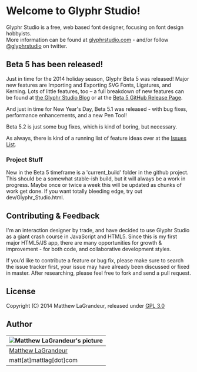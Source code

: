 # Welcome to Glyphr Studio!
Glyphr Studio is a free, web based font designer, focusing on font design hobbyists.  
More information can be found at [glyphrstudio.com](http://glyphrstudio.com) - and/or follow [@glyphrstudio](https://twitter.com/glyphrstudio) on twitter.

## Beta 5 has been released!
Just in time for the 2014 holiday season, Glyphr Beta 5 was released!  Major new features are Importing and Exporting SVG Fonts, Ligatures, and Kerning.  Lots of little features, too – a full breakdown of new features can be found at [the Glyphr Studio Blog](http://www.glyphrstudio.com/blog) or at the [Beta 5 GitHub Release Page](https://github.com/mattlag/Glyphr-Studio/releases/tag/v0.5.0).

And just in time for New Year's Day, Beta 5.1 was released - with bug fixes, performance enhancements, and a new Pen Tool!

Beta 5.2 is just some bug fixes, which is kind of boring, but necessary.

As always, there is kind of a running list of feature ideas over at the [Issues List]( https://github.com/mattlag/Glyphr-Studio/issues?labels=&page=1&state=open).

### Project Stuff
New in the Beta 5 timeframe is a 'current_build' folder in the github project.  This should be a somewhat stable-ish build, but it will always be a work in progress.  Maybe once or twice a week this will be updated as chunks of work get done.  If you want totally bleeding edge, try out dev/Glyphr_Studio.html.

## Contributing & Feedback
I'm an interaction designer by trade, and have decided to use Glyphr Studio as a giant crash course in JavaScript and HTML5.  Since this is my first major HTML5/JS app, there are many opportunities for growth & improvement - for both code, and collaborative development styles.

If you’d like to contribute a feature or bug fix, please make sure to search the issue tracker first, your issue may have already been discussed or fixed in master.  After researching, please feel free to fork and send a pull request.

## License
Copyright (C) 2014 Matthew LaGrandeur, released under [GPL 3.0](https://github.com/mattlag/Glyphr-Studio/blob/master/LICENSE-gpl-3.0.txt)

## Author
| ![Matthew LaGrandeur's picture](https://1.gravatar.com/avatar/f6f7b963adc54db7e713d7bd5f4903ec?s=70) |
|---|
| [Matthew LaGrandeur](http://mattlag.com/) |
| matt[at]mattlag[dot]com |



